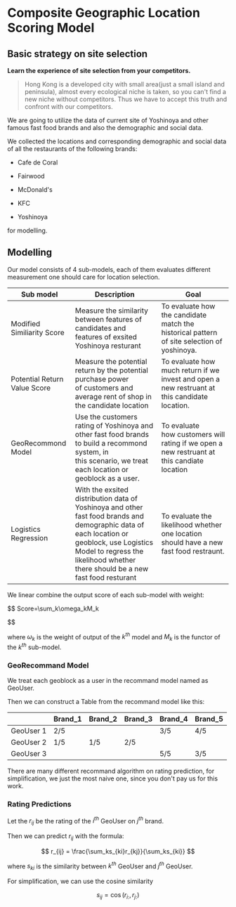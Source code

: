 # Composite Geographic Location Scoring Model

## Basic strategy on site selection

**Learn the experience of site selection from your competitors.**

> Hong Kong is a developed city with small area(just a small island and peninsula), almost every ecological niche is taken, so you can't find a new niche without competitors. Thus we have to accept this truth and confront with our competitors. 

We are going to utilize the data of current site of Yoshinoya and other famous fast food brands and also the demographic and social data.

We collected the locations and corresponding demographic and social data of all the restaurants of the following brands:

* Cafe de Coral
- Fairwood

- McDonald's

- KFC

- Yoshinoya

for modelling.

## Modelling

Our model consists of 4 sub-models, each of them evaluates different measurement one should care for location selection.

| Sub model                    | Description                                                                                                                                                                                                                    | Goal                                                                                          |
| ---------------------------- | ------------------------------------------------------------------------------------------------------------------------------------------------------------------------------------------------------------------------------ | --------------------------------------------------------------------------------------------- |
| Modified Similiarity Score   | Measure the similarity between features of candidates and features of exsited Yoshinoya resturant                                                                                                                              | To evaluate how the candidate match the historical pattern of site selection of yoshinoya.    |
| Potential Return Value Score | Measure the potential return by the potential purchase power of customers and average rent of shop in the candidate location                                                                                                   | To evaluate how much return if we invest and open a new restruant at this candidate location. |
| GeoRecommond Model           | Use the customers rating of Yoshinoya and other fast food brands to build a recommond system, in this scenario, we treat each location or geoblock as a user.                                                                  | To evaluate how customers will rating if we open a new restruant at this candiate location    |
| Logistics Regression         | With the exsited distribution data of  Yoshinoya and other fast food brands and demographic data of each location or geoblock, use Logistics Model to regress the likelihood whether there should be a new fast food resturant | To evaluate the likelihood whether one location should have a new fast food restraunt.        |

We linear combine the output score of each sub-model with weight:

$$
Score=\sum_k\omega_kM_k

$$

where $\omega_k$ is the weight of output of the $k^{th}$ model and $M_k$ is the functor of the $k^{th}$ sub-model.

### GeoRecommand Model

We treat each geoblock as a user in the recommand model named as GeoUser.

Then we can construct a Table from the recommand model like this:

|           | Brand_1 | Brand_2 | Brand_3 | Brand_4 | Brand_5 |
| --------- | ------- | ------- | ------- | ------- | ------- |
| GeoUser 1 | 2/5     |         |         | 3/5     | 4/5     |
| GeoUser 2 | 1/5     | 1/5     | 2/5     |         |         |
| GeoUser 3 |         |         |         | 5/5     | 3/5     |

There are many different recommand algorithm on rating prediction, for simplification, we just the most naive one, since you don't pay us for this work.

### Rating Predictions

Let the $r_{ij}$ be the rating of the $i^{th}$ GeoUser on $j^{th}$ brand.

Then we can predict $r_{ij}$ with the formula:

$$
r_{ij} = \frac{\sum_ks_{ki}r_{kj}}{\sum_ks_{ki}}
$$

where $s_{ki}$ is the similarity between $k^{th}$ GeoUser and $j^{th}$ GeoUser.

For simplification, we can use the cosine similarity 

$$
s_{ij} = \cos(r_{i:},r_{j:})
$$
